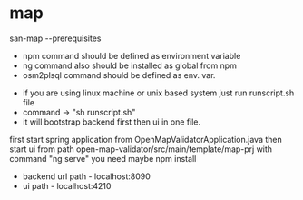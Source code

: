 # map
san-map
--prerequisites
* npm command should be defined as environment variable
* ng command also should be installed as global from npm
* osm2plsql command should be defined as env. var.

- if you are using linux machine or unix based system just run runscript.sh file
- command -> "sh runscript.sh"
- it will bootstrap backend first then ui in one file. 


first start spring application from OpenMapValidatorApplication.java
then start ui from path open-map-validator/src/main/template/map-prj with command "ng serve"
you need maybe npm install

- backend url path - localhost:8090
- ui path - localhost:4210
